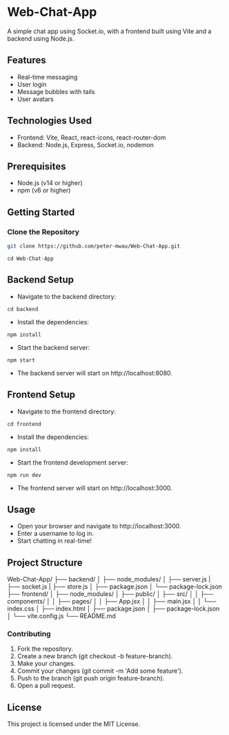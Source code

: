 # Web-Chat-App

A simple chat app using Socket.io, with a frontend built using Vite and a backend using Node.js.

## Features

- Real-time messaging
- User login
- Message bubbles with tails
- User avatars

## Technologies Used

- Frontend: Vite, React, react-icons, react-router-dom
- Backend: Node.js, Express, Socket.io, nodemon

## Prerequisites

- Node.js (v14 or higher)
- npm (v6 or higher)

## Getting Started

### Clone the Repository

```bash
git clone https://github.com/peter-mwau/Web-Chat-App.git
```

```
cd Web-Chat-App
```

## Backend Setup

- Navigate to the backend directory:

```
cd backend
```

- Install the dependencies:

```
npm install
```

- Start the backend server:

```
npm start
```

- The backend server will start on http://localhost:8080.

## Frontend Setup

- Navigate to the frontend directory:

```
cd frontend
```

- Install the dependencies:

```
npm install
```

- Start the frontend development server:

```
npm run dev
```

- The frontend server will start on http://localhost:3000.

## Usage

- Open your browser and navigate to http://localhost:3000.
- Enter a username to log in.
- Start chatting in real-time!

## Project Structure

Web-Chat-App/
├── backend/
│ ├── node_modules/
│ ├── server.js
| ├── socket.js
| ├── store.js
│ ├── package.json
│ └── package-lock.json
├── frontend/
│ ├── node_modules/
│ ├── public/
│ ├── src/
│ │ ├── components/
│ │ ├── pages/
│ │ ├── App.jsx
│ │ ├── main.jsx
│ │ └── index.css
│ ├── index.html
│ ├── package.json
│ ├── package-lock.json
│ └── vite.config.js
└── README.md

### Contributing

1. Fork the repository.
2. Create a new branch (git checkout -b feature-branch).
3. Make your changes.
4. Commit your changes (git commit -m 'Add some feature').
5. Push to the branch (git push origin feature-branch).
6. Open a pull request.

## License

This project is licensed under the MIT License.

